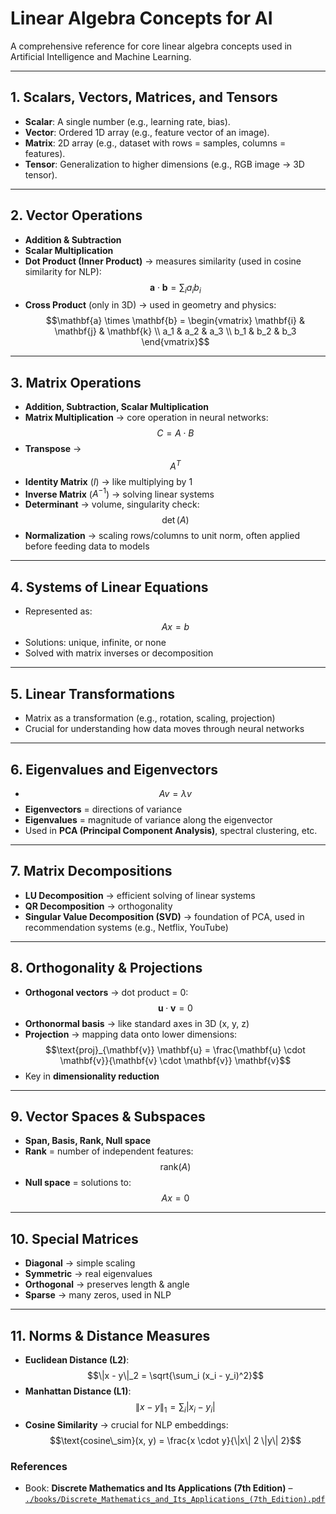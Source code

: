 # Linear Algebra Concepts for AI

A comprehensive reference for core linear algebra concepts used in Artificial Intelligence and Machine Learning.

---

## 1. Scalars, Vectors, Matrices, and Tensors

- **Scalar**: A single number (e.g., learning rate, bias).  
- **Vector**: Ordered 1D array (e.g., feature vector of an image).  
- **Matrix**: 2D array (e.g., dataset with rows = samples, columns = features).  
- **Tensor**: Generalization to higher dimensions (e.g., RGB image → 3D tensor).  

---

## 2. Vector Operations

- **Addition & Subtraction**  
- **Scalar Multiplication**  
- **Dot Product (Inner Product)** → measures similarity (used in cosine similarity for NLP):  
  $$\mathbf{a} \cdot \mathbf{b} = \sum_i a_i b_i$$  
- **Cross Product** (only in 3D) → used in geometry and physics:  
  $$\mathbf{a} \times \mathbf{b} = 
  \begin{vmatrix}
  \mathbf{i} & \mathbf{j} & \mathbf{k} \\
  a_1 & a_2 & a_3 \\
  b_1 & b_2 & b_3
  \end{vmatrix}$$  

---

## 3. Matrix Operations

- **Addition, Subtraction, Scalar Multiplication**  
- **Matrix Multiplication** → core operation in neural networks:  
  $$C = A \cdot B$$  
- **Transpose** →  
  $$A^T$$  
- **Identity Matrix** ($I$) → like multiplying by 1  
- **Inverse Matrix** ($A^{-1}$) → solving linear systems  
- **Determinant** → volume, singularity check:  
  $$\det(A)$$  
- **Normalization** → scaling rows/columns to unit norm, often applied before feeding data to models  

---

## 4. Systems of Linear Equations

- Represented as:  
  $$Ax = b$$  
- Solutions: unique, infinite, or none  
- Solved with matrix inverses or decomposition  

---

## 5. Linear Transformations

- Matrix as a transformation (e.g., rotation, scaling, projection)  
- Crucial for understanding how data moves through neural networks  

---

## 6. Eigenvalues and Eigenvectors

- $$Av = \lambda v$$  
- **Eigenvectors** = directions of variance  
- **Eigenvalues** = magnitude of variance along the eigenvector  
- Used in **PCA (Principal Component Analysis)**, spectral clustering, etc.  

---

## 7. Matrix Decompositions

- **LU Decomposition** → efficient solving of linear systems  
- **QR Decomposition** → orthogonality  
- **Singular Value Decomposition (SVD)** → foundation of PCA, used in recommendation systems (e.g., Netflix, YouTube)  

---

## 8. Orthogonality & Projections

- **Orthogonal vectors** → dot product = 0:  
  $$\mathbf{u} \cdot \mathbf{v} = 0$$  
- **Orthonormal basis** → like standard axes in 3D (x, y, z)  
- **Projection** → mapping data onto lower dimensions:  
  $$\text{proj}_{\mathbf{v}} \mathbf{u} = \frac{\mathbf{u} \cdot \mathbf{v}}{\mathbf{v} \cdot \mathbf{v}} \mathbf{v}$$  
- Key in **dimensionality reduction**  

---

## 9. Vector Spaces & Subspaces

- **Span, Basis, Rank, Null space**  
- **Rank** = number of independent features:  
  $$\text{rank}(A)$$  
- **Null space** = solutions to:  
  $$Ax = 0$$  

---

## 10. Special Matrices

- **Diagonal** → simple scaling  
- **Symmetric** → real eigenvalues  
- **Orthogonal** → preserves length & angle  
- **Sparse** → many zeros, used in NLP  

---

## 11. Norms & Distance Measures

- **Euclidean Distance (L2)**:  
  $$\|x - y\|_2 = \sqrt{\sum_i (x_i - y_i)^2}$$  
- **Manhattan Distance (L1)**:  
  $$\|x - y\|_1 = \sum_i |x_i - y_i|$$  
- **Cosine Similarity** → crucial for NLP embeddings:  
  $$\text{cosine\_sim}(x, y) = \frac{x \cdot y}{\|x\| 2 \|y\| 2}$$


### References

- Book: **Discrete Mathematics and Its Applications (7th Edition)** – [`./books/Discrete_Mathematics_and_Its_Applications_(7th_Edition).pdf`](./books/Discrete_Mathematics_and_Its_Applications_(7th_Edition).pdf)  
